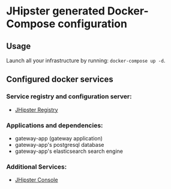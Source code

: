 # JHipster generated Docker-Compose configuration

## Usage

Launch all your infrastructure by running: `docker-compose up -d`.

## Configured docker services

### Service registry and configuration server:
- [JHipster Registry](http://localhost:8761)

### Applications and dependencies:
- gateway-app (gateway application)
- gateway-app's postgresql database
- gateway-app's elasticsearch search engine

### Additional Services:

- [JHipster Console](http://localhost:5601)
